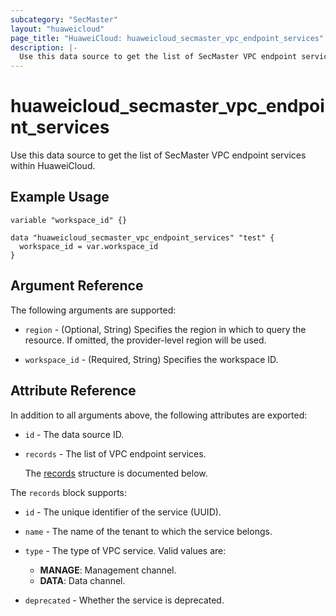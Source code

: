 ```yaml
---
subcategory: "SecMaster"
layout: "huaweicloud"
page_title: "HuaweiCloud: huaweicloud_secmaster_vpc_endpoint_services"
description: |-
  Use this data source to get the list of SecMaster VPC endpoint services within HuaweiCloud.
---
```


# huaweicloud_secmaster_vpc_endpoint_services

Use this data source to get the list of SecMaster VPC endpoint services within HuaweiCloud.

## Example Usage

```hcl
variable "workspace_id" {}

data "huaweicloud_secmaster_vpc_endpoint_services" "test" {
  workspace_id = var.workspace_id
}
```

## Argument Reference

The following arguments are supported:

* `region` - (Optional, String) Specifies the region in which to query the resource.
  If omitted, the provider-level region will be used.

* `workspace_id` - (Required, String) Specifies the workspace ID.

## Attribute Reference

In addition to all arguments above, the following attributes are exported:

* `id` - The data source ID.

* `records` - The list of VPC endpoint services.

  The [records](#records_struct) structure is documented below.

<a name="records_struct"></a>
The `records` block supports:

* `id` - The unique identifier of the service (UUID).

* `name` - The name of the tenant to which the service belongs.

* `type` - The type of VPC service. Valid values are:
  + **MANAGE**: Management channel.
  + **DATA**: Data channel.

* `deprecated` - Whether the service is deprecated.
